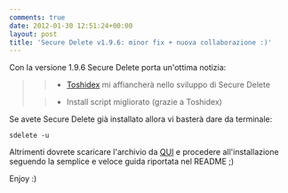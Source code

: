 ```yaml
---
comments: true
date: 2012-01-30 12:51:24+00:00
layout: post
title: 'Secure Delete v1.9.6: minor fix + nuova collaborazione :)'
---
```


Con la versione 1.9.6 Secure Delete porta un'ottima notizia:


<blockquote>

> 
> 
	
>   * [Toshidex](http://www.toshidex.org) mi affiancherà nello sviluppo di Secure Delete
> 
	
>   * Install script migliorato (grazie a Toshidex)
> 

</blockquote>


Se avete Secure Delete già installato allora vi basterà dare da terminale:

    
    sdelete -u


Altrimenti dovrete scaricare l'archivio da [QUI](https://github.com/downloads/polslinux/Secure-Delete/secure-delete_v1.9.6.tar.bz2) e procedere all'installazione seguendo la semplice e veloce guida riportata nel README ;)

Enjoy :)
